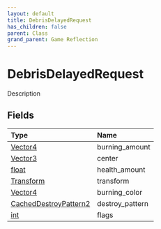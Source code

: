 ```yaml
---
layout: default
title: DebrisDelayedRequest
has_children: false
parent: Class
grand_parent: Game Reflection
---
```

# DebrisDelayedRequest
Description 

## Fields

| Type | Name |
|:-------------|:--------------|
| [Vector4](/docs/game-reflection/classes/vector4) | burning_amount |
| [Vector3](/docs/game-reflection/classes/vector3) | center |
| [float](/docs/game-reflection/components/float) | health_amount |
| [Transform](/docs/game-reflection/classes/transform) | transform |
| [Vector4](/docs/game-reflection/classes/vector4) | burning_color |
| [CachedDestroyPattern2](/docs/game-reflection/components/cached_destroy_pattern2) | destroy_pattern |
| [int](/docs/game-reflection/enums/int) | flags |

